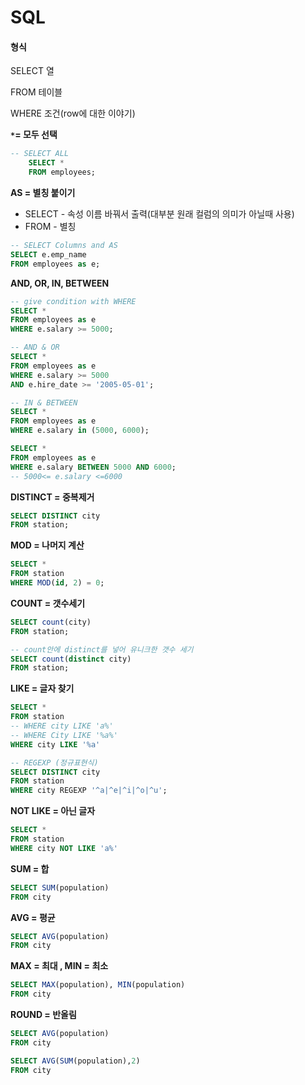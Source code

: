 # SQL

#### 형식

SELECT 열

FROM 테이블

WHERE 조건(row에 대한 이야기)



 **`*`= 모두 선택**
```sql
-- SELECT ALL
    SELECT * 
    FROM employees;
```

**AS = 별칭 붙이기**

- SELECT - 속성 이름 바꿔서 출력(대부분 원래 컬럼의 의미가 아닐때 사용)
- FROM -  별칭

```sql
-- SELECT Columns and AS
SELECT e.emp_name
FROM employees as e;
```

**AND, OR, IN, BETWEEN**

```sql
-- give condition with WHERE
SELECT *
FROM employees as e
WHERE e.salary >= 5000;

-- AND & OR
SELECT *
FROM employees as e
WHERE e.salary >= 5000
AND e.hire_date >= '2005-05-01';

-- IN & BETWEEN
SELECT *
FROM employees as e
WHERE e.salary in (5000, 6000);

SELECT *
FROM employees as e
WHERE e.salary BETWEEN 5000 AND 6000;
-- 5000<= e.salary <=6000
```

**DISTINCT = 중복제거**

```sql
SELECT DISTINCT city
FROM station;
```

**MOD = 나머지 계산**

```sql
SELECT *
FROM station
WHERE MOD(id, 2) = 0;
```

**COUNT = 갯수세기**

```sql
SELECT count(city)
FROM station;

-- count안에 distinct를 넣어 유니크한 갯수 세기
SELECT count(distinct city)
FROM station;
```

**LIKE = 글자 찾기**

```sql
SELECT *
FROM station
-- WHERE city LIKE 'a%'
-- WHERE City LIKE '%a%'
WHERE city LIKE '%a'

-- REGEXP (정규표현식)
SELECT DISTINCT city 
FROM station
WHERE city REGEXP '^a|^e|^i|^o|^u';
```

**NOT LIKE = 아닌 글자**

```sql
SELECT *
FROM station
WHERE city NOT LIKE 'a%'
```

**SUM = 합**

```sql
SELECT SUM(population)
FROM city
```

**AVG = 평균**

```sql
SELECT AVG(population)
FROM city
```

**MAX = 최대 , MIN = 최소**

```sql
SELECT MAX(population), MIN(population)
FROM city
```

**ROUND = 반올림**

```sql
SELECT AVG(population)
FROM city

SELECT AVG(SUM(population),2)
FROM city
```